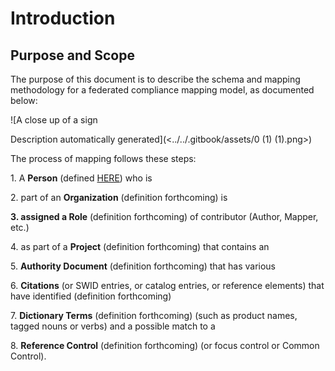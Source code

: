 # Introduction

## Purpose and Scope

The purpose of this document is to describe the schema and mapping methodology for a federated compliance mapping model, as documented below:

![A close up of a sign

Description automatically generated](<../../.gitbook/assets/0 (1) (1).png>)

The process of mapping follows these steps:

1\. A **Person** (defined [HERE](https://docs.grcschema.org/2.-schemas/2.3a-person-disambiguation#2-4-person)) who is

2\. part of an **Organization** (definition forthcoming) is

**3. assigned a Role** (definition forthcoming) of contributor (Author, Mapper, etc.)

4\. as part of a **Project** (definition forthcoming) that contains an

5\. **Authority Document** (definition forthcoming) that has various

6\. **Citations** (or SWID entries, or catalog entries, or reference elements) that have identified (definition forthcoming)&#x20;

7\. **Dictionary Terms** (definition forthcoming) (such as product names, tagged nouns or verbs) and a possible match to a

8\. **Reference Control** (definition forthcoming) (or focus control or Common Control).
